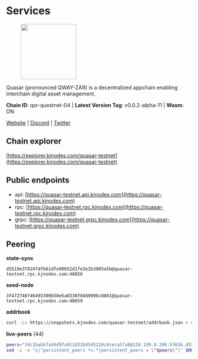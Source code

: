 # Services

<figure><img src="https://raw.githubusercontent.com/kj89/testnet_manuals/main/pingpub/logos/quasar.png" width="150" alt=""><figcaption></figcaption></figure>

Quasar (pronounced QWAY-ZAR) is a decentralized  appchain enabling interchain digital asset management.

**Chain ID**: qsr-questnet-04 | **Latest Version Tag**: v0.0.2-alpha-11 | **Wasm**: ON

[Website](https://www.quasar.fi) | [Discord](https://discord.gg/quasarfi) | [Twitter](https://twitter.com/QuasarFi)




## Chain explorer
[https://explorer.kjnodes.com/quasar-testnet](https://explorer.kjnodes.com/quasar-testnet)

## Public endpoints

* api: [https://quasar-testnet.api.kjnodes.com](https://quasar-testnet.api.kjnodes.com)
* rpc: [https://quasar-testnet.rpc.kjnodes.com](https://quasar-testnet.rpc.kjnodes.com)
* grpc: [https://quasar-testnet.grpc.kjnodes.com](https://quasar-testnet.grpc.kjnodes.com)

## Peering

**state-sync**

```text
d5519e378247dfb61dfe90652d1fe3e2b3005a5b@quasar-testnet.rpc.kjnodes.com:48656
```

**seed-node**

```text
3f472746f46493309650e5a033076689996c8881@quasar-testnet.rpc.kjnodes.com:48659
```

**addrbook**
```bash
curl -Ls https://snapshots.kjnodes.com/quasar-testnet/addrbook.json > $HOME/.quasarnode/config/addrbook.json
```

**live-peers** (44)
```bash
peers="fdc1babb7ad4d97a911d32b0545220c8ceca57a8@128.199.8.206:53656,d5519e378247dfb61dfe90652d1fe3e2b3005a5b@65.109.68.190:48656,b1197bd0946b3d2d462fcc7548a79e87101d2389@65.108.141.109:38656,11d9e9d25cc78d2a0270a3d5a7e849775b110e64@185.249.225.63:48656,315a3379984fdd9762312cf012e3b5a3766cc923@65.109.128.212:29656,38cf4c8da13354be52a824a0a2d0db0f3884c312@5.9.70.180:15661,0e4eb24720d3933923fd7242975f235cb53a45a3@43.157.6.107:26656,dd822e44ba733d027894aa8c5a7757968df63e2f@43.156.81.171:26656,f9dd9e90a06f5f6aa5af2f38d04d0d03f02b9d00@43.131.28.26:26656,30f2b2bdf21fbfad1029e67138f982420b6ad89b@43.157.41.122:26656,b2462a6caccb108c10c35dd3c3827394e83ab433@43.157.3.247:26656,5fbe0db041bbd7e92d02017cd7c84604b29698a7@65.108.233.102:33656,0e48b7fce58bd35e09583961e847881287f9411d@129.226.210.121:26656,68dc77b75d364f5ad888c970530db5bba36ea179@43.157.2.204:26656,86fa0efbf491f047b5a81e5d2e68686770eeb35a@43.157.25.14:26656,218500f89fafbe53ac5e1604d6b9c2698f702e6a@43.157.40.127:26656,e3b45f7be0b6e109d16458f79a84a434bb85430f@212.118.52.14:29656,bad4c2c929a96f2cd2bbff7c938a6d116297b9e6@23.226.73.106:26656,6c09c0e484f27cf4ce997da83943211f77dc8493@43.131.28.218:26656,a3d4b81fbb73a774b26c776008aa1e61a4f4078f@43.157.30.87:26656,bba6e85e3d1f1d9c127324e71a982ddd86af9a99@88.99.3.158:18256,05136a896e6a33a395fa85eb85a2797157298856@43.157.2.195:26656,03ec3f0574630308a85d11f18b55966848f29d78@43.157.1.25:26656,60ce5b517e03820f33905f842ac85bd47dee9ce3@43.156.125.26:26656,0ea4c79f266c7e269f3d241acac67031fac07679@43.157.24.239:26656,92c78c970f3e3cf8ddb47d8d4de53dd50bf8742f@43.157.25.177:26656,966acc999443bae0857604a9fce426b5e09a7409@65.108.105.48:18256,4e7ba96a6bc34cc016ec544f92617c59d3cb159d@43.156.127.62:26656,f1c71a966da6f87aa5593c0764097127675fe45a@43.157.30.95:26656,ca9b388b651890778587c21c4c5de906b77e181a@43.157.78.35:26656,7e3be93c1ec07dd37fa38c1c32de56ca714d54c2@43.156.240.70:26656,7b88523f3aa7434be920df34b8b719005d76744d@43.131.42.78:26656,78844927f676d603a0976c8eabb829f87696bfed@43.131.38.32:26656,b5629f3c745bc2cfe58a4f93cfc21cf2c6bdfcc2@43.157.1.85:26656,e339401b40f12aaf9efca323214040f51f3ff4b6@65.109.87.135:18656,a10d74fde11b79fe9a57b58fe5c01fdc2108cbde@43.131.25.127:26656,f1e8434f2f7e877d225fc91a3777c05493c46bcf@43.157.1.165:26656,d953f72b8abb50f99fb4558e798caf984dd8bd52@129.226.214.173:26656,c72c1b97fcb98c30588301b1f704fc38ec7a8292@43.131.60.127:26656,114cfacd08219c72875efec4b7d27dbf0ee3babc@95.214.54.56:24656,f0115bd3c128e5c85b1786af85b4b630d18c621c@43.157.66.46:26656,23998555a8cdde840f04c0a0728435e7e72f5bbd@65.109.4.229:29656,0ec3083a04e66711890acc82dcd055b92f7c90ba@43.156.225.237:26656,337dbceddc4eae0f65a32c2d911118d912853f4a@46.4.74.152:26656"
sed -i -e "s|^persistent_peers *=.*|persistent_peers = \"$peers\"|" $HOME/.quasarnode/config/config.toml
```
